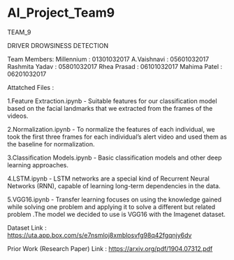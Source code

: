 # AI_Project_Team9
TEAM_9

DRIVER DROWSINESS DETECTION

Team Members: Millennium : 01301032017 A.Vaishnavi : 05601032017 Rashmita Yadav : 05801032017 Rhea Prasad : 06101032017
Mahima Patel : 06201032017

Attatched Files :

1.Feature Extraction.ipynb - Suitable features for our classification model based on the facial landmarks that we extracted from the frames of the videos.

2.Normalization.ipynb - To normalize the features of each individual, we took the first three frames for each individual’s alert video and used them as the baseline for normalization.

3.Classification Models.ipynb - Basic classification models and other deep learning approaches.

4.LSTM.ipynb - LSTM networks are a special kind of Recurrent Neural Networks (RNN), capable of learning long-term dependencies in the data.

5.VGG16.ipynb - Transfer learning focuses on using the knowledge gained while solving one problem and applying it to solve a different but related problem .The model we decided to use is VGG16 with the Imagenet dataset.

Dataset Link : https://uta.app.box.com/s/e7nsmloj8xmblosvfg98q42fgqnjy6dv

Prior Work (Research Paper) Link : https://arxiv.org/pdf/1904.07312.pdf
